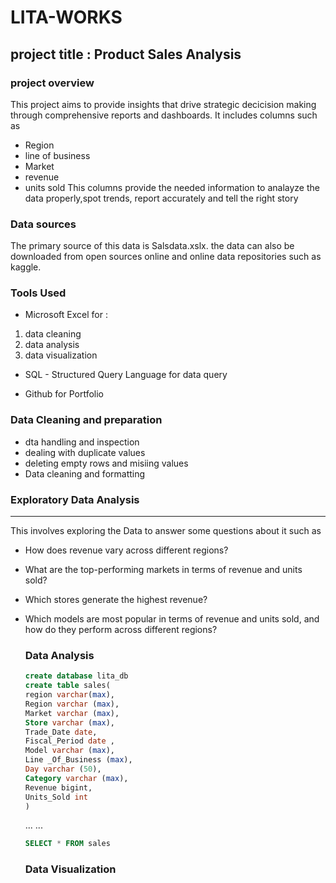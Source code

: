 # LITA-WORKS
## project title : Product Sales Analysis

### project overview
This project  aims to provide insights that drive strategic decicision making through comprehensive reports and dashboards. It includes columns such as 
- Region
- line of business
- Market
- revenue
- units sold
This columns provide the needed information to analayze the data properly,spot trends, report accurately and tell the right story 

### Data sources
The primary source of this data is Salsdata.xslx. the data can also be downloaded from open sources online and online data repositories such as kaggle. 

### Tools Used
- Microsoft Excel for : 

1.  data cleaning
2.  data analysis 
3.  data visualization

- SQL - Structured Query Language for data query

- Github for Portfolio

### Data Cleaning and preparation

  - dta handling and inspection
  - dealing with duplicate values
  - deleting empty rows and misiing values
  - Data cleaning and formatting

  ### Exploratory Data Analysis 
  -----------------------------
  This involves exploring the Data to answer some questions about it such as 

  - How does revenue vary across different regions?
  - What are the top-performing markets in terms of revenue and units sold?
  - Which stores generate the highest revenue?
  - Which models are most popular in terms of revenue and units sold, and how do they perform across different regions?

    ### Data Analysis

    ```SQL
    create database lita_db
    create table sales(
    region varchar(max),
    Region varchar (max),
    Market varchar (max),
  	Store varchar (max),
  	Trade_Date date,
    Fiscal_Period date ,
    Model varchar (max),
    Line _Of_Business (max),
    Day varchar (50),
    Category varchar (max),
    Revenue bigint,
    Units_Sold int
    )
    ```
    ...
    ...
    
    ```SQL
    SELECT * FROM sales
    ```

    ### Data Visualization

    
